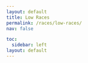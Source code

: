 ```yaml
---
layout: default
title: Low Races
permalink: /races/low-races/
nav: false

toc:
  sidebar: left
layout: default
---
```




<script type="module">
import races from '../../src/race/defaultRaces.js';
import { renderFeatures, renderPowers, renderModifiers, renderPowerBonus, renderRace } from '../../src/race/raceRenderers.js';

const lowRaces = races.filter(race => race.Class === "Low");

document.addEventListener('DOMContentLoaded', () => {
  const container = document.getElementById('low-races-list');
  if (container) {
    container.innerHTML = lowRaces.map(renderRace).join('');
  }
});
</script>

<div id="low-races-list">
  <!-- Low races will be rendered here -->
</div>
